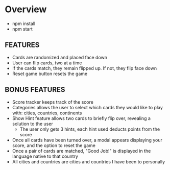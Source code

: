 # Overview

- npm install
- npm start

## FEATURES

- Cards are randomized and placed face down
- User can flip cards, two at a time
- If the cards match, they remain flipped up. If not, they flip face down
- Reset game button resets the game

## BONUS FEATURES

- Score tracker keeps track of the score
- Categories allows the user to select which cards they would like to play with: cities, countries, continents
- Show Hint feature allows two cards to briefly flip over, revealing a solution to the user
  - The user only gets 3 hints, each hint used deducts points from the score
- Once all cards have been turned over, a modal appears displaying your score, and the option to reset the game
- Once a pair of cards are matched, "Good Job!" is displayed in the language native to that country
- All cities and countries are cities and countries I have been to personally
